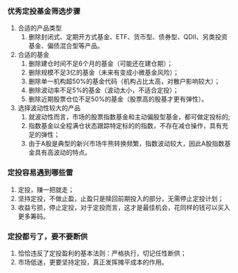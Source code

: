 ### 优秀定投基金筛选步骤

1. 合适的产品类型
   1. 删除封闭式、定期开方式基金、ETF、货币型、债券型、QDII、另类投资基金、偏债混合型等产品。
2. 合适的基金
   1. 删除建仓时间不足6个月的基金（可能还在建仓期）；
   2. 删除规模不足3亿的基金（未来有变成小微基金风险）；
   3. 删除单一机构超50%的基金代码（机构占比太高，对散户影响较大）；
   4. 删除波动率不足5%的基金（波动太小，不适合定投）；
   5. 删除近期股票仓位不足50%的基金（股票高的股基才更有弹性）。
3. 选择波动性较大的产品
   1. 就波动性而言，市场的股票指数基金和主动偏股型基金，都可做定投标的;
   2. 指数基金以全程满仓状态跟踪特定标的的指数，不存在减仓操作，具有充足的弹性；
   3. 由于A股是典型的新兴市场牛熊转换频繁，指数波动较大，因此A股指数基金具有高波动的特点。

### 定投容易遇到哪些雷

1. 定投，赚一把就走；
2. 坚持定投，不做止盈，止盈只是赎回前期投入的部分，无需停止定投计划；
3. 收益亏损，停止定投，对于定投而言，这才是最佳机会，花同样的钱可以买入更多筹码。

### 定投都亏了，要不要断供

1. 恰恰违反了定投盈利的基本法则：严格执行，切记任性断供；
2. 市场低迷，更要坚持定投，真正发挥摊平成本的作用。